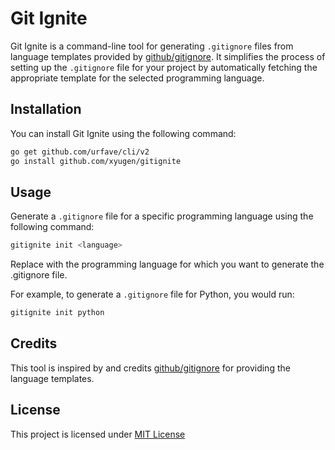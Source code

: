 # Git Ignite

Git Ignite is a command-line tool for generating `.gitignore` files from language templates provided by [github/gitignore](https://github.com/github/gitignore). It simplifies the process of setting up the `.gitignore` file for your project by automatically fetching the appropriate template for the selected programming language.

## Installation

You can install Git Ignite using the following command:

```sh
go get github.com/urfave/cli/v2
go install github.com/xyugen/gitignite
```

## Usage

Generate a `.gitignore` file for a specific programming language using the following command:
```sh
gitignite init <language>
```

Replace <language> with the programming language for which you want to generate the .gitignore file.

For example, to generate a `.gitignore` file for Python, you would run:
```sh
gitignite init python
```

## Credits

This tool is inspired by and credits [github/gitignore](https://github.com/github/gitignore) for providing the language templates.

## License

This project is licensed under [MIT License](LICENSE)